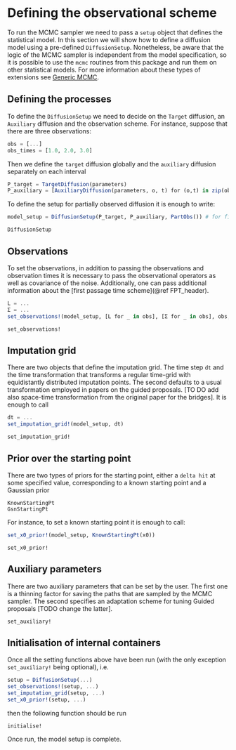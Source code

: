 # Defining the observational scheme

To run the MCMC sampler we need to pass a `setup` object that defines the
statistical model. In this section we will show how to define a diffusion model
using a pre-defined `DiffusionSetup`. Nonetheless, be aware that the logic of
the MCMC sampler is independent from the model specification, so it is possible
to use the `mcmc` routines from this package and run them on other
statistical models. For more information about these types of extensions see
[Generic MCMC](@ref).

## Defining the processes
To define the `DiffusionSetup` we need to decide on the `Target` diffusion, an
`Auxiliary` diffusion and the observation scheme. For instance, suppose that
there are three observations:
```julia
obs = [...]
obs_times = [1.0, 2.0, 3.0]
```
Then we define the `target` diffusion globally and the `auxiliary` diffusion
separately on each interval
```julia
P_target = TargetDiffusion(parameters)
P_auxiliary = [AuxiliaryDiffusion(parameters, o, t) for (o,t) in zip(obs, obs_times)]
```
To define the setup for partially observed diffusion it is enough to write:
```julia
model_setup = DiffusionSetup(P_target, P_auxiliary, PartObs()) # for first passage times use FPT()
```
```@docs
DiffusionSetup
```

## Observations
To set the observations, in addition to passing the observations and observation
times it is necessary to pass the observational operators as well as
covariance of the noise. Additionally, one can pass additional information
about the [first passage time scheme](@ref FPT_header).
```julia
L = ...
Σ = ...
set_observations!(model_setup, [L for _ in obs], [Σ for _ in obs], obs, obs_time)
```
```@docs
set_observations!
```

## Imputation grid
There are two objects that define the imputation grid. The time step `dt` and
the time transformation that transforms a regular time-grid with equidistantly
distributed imputation points. The second defaults to a usual transformation
employed in papers on the guided proposals. [TO DO add also space-time
transformation from the original paper for the bridges]. It is enough to call
```julia
dt = ...
set_imputation_grid!(model_setup, dt)
```
```@docs
set_imputation_grid!
```



## Prior over the starting point
There are two types of priors for the starting point, either a `delta hit` at
some specified value, corresponding to a known starting point and a Gaussian
prior
```@docs
KnownStartingPt
GsnStartingPt
```
For instance, to set a known starting point it is enough to call:
```julia
set_x0_prior!(model_setup, KnownStartingPt(x0))
```
```@docs
set_x0_prior!
```



## Auxiliary parameters
There are two auxiliary parameters that can be set by the user. The first one
is a thinning factor for saving the paths that are sampled by the MCMC sampler.
The second specifies an adaptation scheme for tuning Guided proposals [TODO
change the latter].
```@docs
set_auxiliary!
```


## Initialisation of internal containers
Once all the setting functions above have been run (with the only exception
`set_auxiliary!` being optional), i.e.
```julia
setup = DiffusionSetup(...)
set_observations!(setup, ...)
set_imputation_grid(setup, ...)
set_x0_prior!(setup, ...)
```
then the following function should be run
```@docs
initialise!
```
Once run, the model setup is complete.
